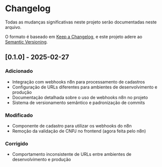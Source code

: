 # Changelog

Todas as mudanças significativas neste projeto serão documentadas neste arquivo.

O formato é baseado em [Keep a Changelog](https://keepachangelog.com/en/1.0.0/),
e este projeto adere ao [Semantic Versioning](https://semver.org/spec/v2.0.0.html).

## [0.1.0] - 2025-02-27

### Adicionado
- Integração com webhooks n8n para processamento de cadastros
- Configuração de URLs diferentes para ambientes de desenvolvimento e produção
- Documentação detalhada sobre o uso de webhooks n8n no projeto
- Sistema de versionamento semântico e padronização de commits

### Modificado
- Componente de cadastro para utilizar os webhooks do n8n
- Remoção da validação de CNPJ no frontend (agora feita pelo n8n)

### Corrigido
- Comportamento inconsistente de URLs entre ambientes de desenvolvimento e produção